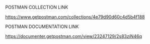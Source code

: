 POSTMAN COLLECTION LINK

https://www.getpostman.com/collections/4e79d90d60c4d5b4f188

POSTMAN DOCUMENTATION LINK

https://documenter.getpostman.com/view/23247129/2s83ziN46q